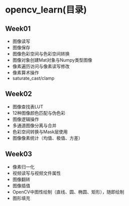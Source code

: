 # opencv_learn(目录)
## Week01
- 图像读写
- 图像保存
- 图像色彩空间与色彩空间转换
- 图像对象创建Mat对象与Numpy类型图像
- 像素遍历访问与像素读写修改
- 像素算术操作
- saturate_cast/clamp

## Week02
- 图像查找表LUT
- 12种图像颜色匹配与伪色彩
- 图像逻辑操作
- 多通道图像分离与合并
- 色彩空间转换与Mask层使用
- 图像像素统计（均值、极值、方差）

## Week03
- 像素归一化
- 视频读写与视频文件属性
- 图像翻转
- 图像插值
- OpenCV中图性绘制（直线、圆、椭圆、矩形），随即绘制
- 图形填充